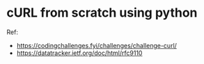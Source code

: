 # cURL from scratch using python
Ref: 
* https://codingchallenges.fyi/challenges/challenge-curl/
* https://datatracker.ietf.org/doc/html/rfc9110